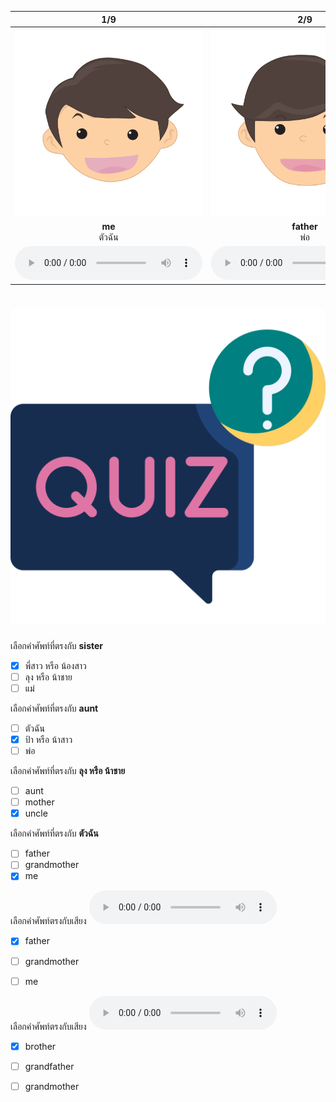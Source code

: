<div class="carrousel">


|1/9|2/9|3/9|4/9|5/9|6/9|7/9|8/9|9/9|
| :----: | :----: | :----: | :----: | :----: | :----: | :----: | :----: | :----: |
|![](/media/img/family&#x20;members/me.svg)|![](/media/img/family&#x20;members/father.svg)|![](/media/img/family&#x20;members/mother.svg)|![](/media/img/family&#x20;members/grandmother.svg)|![](/media/img/family&#x20;members/grandfather.svg)|![](/media/img/family&#x20;members/brother.svg)|![](/media/img/family&#x20;members/sister.svg)|![](/media/img/family&#x20;members/uncle.svg)|![](/media/img/family&#x20;members/aunt.svg)|
|**me**<br>ตัวฉัน|**father**<br>พ่อ|**mother**<br>แม่|**grandmother**<br>คุณย่า หรือ คุณยาย|**grandfather**<br> คุณปู่ หรือ คุณตา|**brother**<br>พี่ชาย หรือ น้องชาย|**sister**<br>พี่สาว หรือ น้องสาว|**uncle**<br>ลุง หรือ น้าชาย|**aunt**<br>ป้า หรือ น้าสาว|
|![](/media/audio/me.mp3)|![](/media/audio/father.mp3)|![](/media/audio/mother.mp3)|![](/media/audio/grandmother.mp3)|![](/media/audio/grandfather.mp3)|![](/media/audio/brother.mp3)|![](/media/audio/sister.mp3)|![](/media/audio/uncle.mp3)|![](/media/audio/aunt.mp3)|

</div>



# ![icon](/media/icons/quiz.svg) 


 เลือกคำศัพท์ที่ตรงกับ **sister**
 - [x] พี่สาว หรือ น้องสาว
 - [ ] ลุง หรือ น้าชาย
 - [ ] แม่

 เลือกคำศัพท์ที่ตรงกับ **aunt**
 - [ ] ตัวฉัน
 - [x] ป้า หรือ น้าสาว
 - [ ] พ่อ

 เลือกคำศัพท์ที่ตรงกับ **ลุง หรือ น้าชาย**
 - [ ] aunt
 - [ ] mother
 - [x] uncle

 เลือกคำศัพท์ที่ตรงกับ **ตัวฉัน**
 - [ ] father
 - [ ] grandmother
 - [x] me

 เลือกคำศัพท์ตรงกับเสียง ![](/media/audio/father.mp3) 
 - [x] father
 - [ ] grandmother
 - [ ] me


 เลือกคำศัพท์ตรงกับเสียง ![](/media/audio/brother.mp3) 
 - [x] brother
 - [ ] grandfather
 - [ ] grandmother

